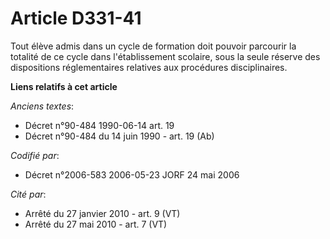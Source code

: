 # Article D331-41

Tout élève admis dans un cycle de formation doit pouvoir parcourir la totalité de ce cycle dans l'établissement scolaire,
sous la seule réserve des dispositions réglementaires relatives aux procédures disciplinaires.

**Liens relatifs à cet article**

_Anciens textes_:

  - Décret n°90-484 1990-06-14 art. 19
  - Décret n°90-484 du 14 juin 1990 - art. 19 (Ab)

_Codifié par_:

  - Décret n°2006-583 2006-05-23 JORF 24 mai 2006

_Cité par_:

  - Arrêté du 27 janvier 2010 - art. 9 (VT)
  - Arrêté du 27 mai 2010 - art. 7 (VT)

